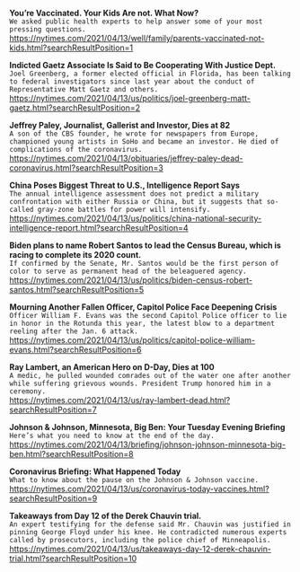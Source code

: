 **You’re Vaccinated. Your Kids Are not. What Now?**\
`We asked public health experts to help answer some of your most pressing questions.`\
https://nytimes.com/2021/04/13/well/family/parents-vaccinated-not-kids.html?searchResultPosition=1

**Indicted Gaetz Associate Is Said to Be Cooperating With Justice Dept.**\
`Joel Greenberg, a former elected official in Florida, has been talking to federal investigators since last year about the conduct of Representative Matt Gaetz and others.`\
https://nytimes.com/2021/04/13/us/politics/joel-greenberg-matt-gaetz.html?searchResultPosition=2

**Jeffrey Paley, Journalist, Gallerist and Investor, Dies at 82**\
`A son of the CBS founder, he wrote for newspapers from Europe, championed young artists in SoHo and became an investor. He died of complications of the coronavirus.`\
https://nytimes.com/2021/04/13/obituaries/jeffrey-paley-dead-coronavirus.html?searchResultPosition=3

**China Poses Biggest Threat to U.S., Intelligence Report Says**\
`The annual intelligence assessment does not predict a military confrontation with either Russia or China, but it suggests that so-called gray-zone battles for power will intensify.`\
https://nytimes.com/2021/04/13/us/politics/china-national-security-intelligence-report.html?searchResultPosition=4

**Biden plans to name Robert Santos to lead the Census Bureau, which is racing to complete its 2020 count.**\
`If confirmed by the Senate, Mr. Santos would be the first person of color to serve as permanent head of the beleaguered agency.`\
https://nytimes.com/2021/04/13/us/politics/biden-census-robert-santos.html?searchResultPosition=5

**Mourning Another Fallen Officer, Capitol Police Face Deepening Crisis**\
`Officer William F. Evans was the second Capitol Police officer to lie in honor in the Rotunda this year, the latest blow to a department reeling after the Jan. 6 attack.`\
https://nytimes.com/2021/04/13/us/politics/capitol-police-william-evans.html?searchResultPosition=6

**Ray Lambert, an American Hero on D-Day, Dies at 100**\
`A medic, he pulled wounded comrades out of the water one after another while suffering grievous wounds. President Trump honored him in a ceremony.`\
https://nytimes.com/2021/04/13/us/ray-lambert-dead.html?searchResultPosition=7

**Johnson & Johnson, Minnesota, Big Ben: Your Tuesday Evening Briefing**\
`Here’s what you need to know at the end of the day.`\
https://nytimes.com/2021/04/13/briefing/johnson-johnson-minnesota-big-ben.html?searchResultPosition=8

**Coronavirus Briefing: What Happened Today**\
`What to know about the pause on the Johnson & Johnson vaccine.`\
https://nytimes.com/2021/04/13/us/coronavirus-today-vaccines.html?searchResultPosition=9

**Takeaways from Day 12 of the Derek Chauvin trial.**\
`An expert testifying for the defense said Mr. Chauvin was justified in pinning George Floyd under his knee. He contradicted numerous experts called by prosecutors, including the police chief of Minneapolis.`\
https://nytimes.com/2021/04/13/us/takeaways-day-12-derek-chauvin-trial.html?searchResultPosition=10

